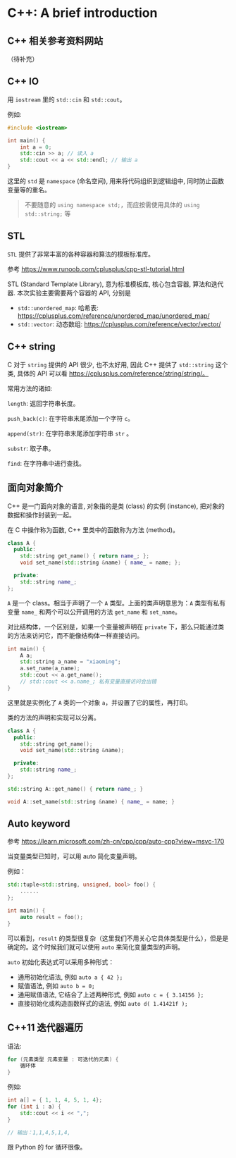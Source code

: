 # C++: A brief introduction

## C++ 相关参考资料网站

（待补充）

## C++ IO

用 `iostream` 里的 `std::cin` 和 `std::cout`。

例如:

```cpp
#include <iostream>

int main() {
    int a = 0;
    std::cin >> a; // 读入 a
    std::cout << a << std::endl; // 输出 a
}
```

这里的 `std` 是 `namespace` (命名空间), 用来将代码组织到逻辑组中, 同时防止函数变量等的重名。

> 不要随意的 `using namespace std;`，而应按需使用具体的 `using std::string;` 等

## STL

`STL` 提供了非常丰富的各种容器和算法的模板标准库。

参考 https://www.runoob.com/cplusplus/cpp-stl-tutorial.html

STL (Standard Template Library), 意为标准模板库, 核心包含容器, 算法和迭代器. 本次实验主要需要两个容器的 API, 分别是

- `std::unordered_map`: 哈希表: https://cplusplus.com/reference/unordered_map/unordered_map/
- `std::vector`: 动态数组: https://cplusplus.com/reference/vector/vector/

## C++ string

C 对于 `string` 提供的 API 很少, 也不太好用, 因此 C++ 提供了 `std::string` 这个类, 具体的 API 可以看 https://cplusplus.com/reference/string/string/。

常用方法的诸如:

`length`: 返回字符串长度。

`push_back(c)`: 在字符串末尾添加一个字符 `c`。

`append(str)`: 在字符串末尾添加字符串 `str` 。

`substr`: 取子串。

`find`: 在字符串中进行查找。

## 面向对象简介

C++ 是一门面向对象的语言, 对象指的是类 (class) 的实例 (instance), 把对象的数据和操作封装到一起。

在 C 中操作称为函数, C++ 里类中的函数称为方法 (method)。

```cpp
class A {
  public:
    std::string get_name() { return name_; };
    void set_name(std::string &name) { name_ = name; };

  private:
    std::string name_;
};
```

`A` 是一个 class。相当于声明了一个 `A` 类型。上面的类声明意思为：`A` 类型有私有变量 `name_` 和两个可以公开调用的方法 `get_name` 和 `set_name`。

对比结构体，一个区别是，如果一个变量被声明在 `private` 下，那么只能通过类的方法来访问它，而不能像结构体一样直接访问。

```cpp
int main() {
    A a;
    std::string a_name = "xiaoming";
    a.set_name(a_name);
    std::cout << a.get_name();
    // std::cout << a.name_; 私有变量直接访问会出错
}
```

这里就是实例化了 `A` 类的一个对象 `a`，并设置了它的属性，再打印。

类的方法的声明和实现可以分离。

```cpp
class A {
  public:
    std::string get_name();
    void set_name(std::string &name);

  private:
    std::string name_;
};

std::string A::get_name() { return name_; }

void A::set_name(std::string &name) { name_ = name; }
```

## Auto keyword

参考 https://learn.microsoft.com/zh-cn/cpp/cpp/auto-cpp?view=msvc-170

当变量类型已知时，可以用 auto 简化变量声明。

例如：

```cpp
std::tuple<std::string, unsigned, bool> foo() {
    ......
};

int main() {
    auto result = foo();
}
```

可以看到，`result` 的类型很复杂（这里我们不用关心它具体类型是什么），但是是确定的。这个时候我们就可以使用 `auto` 来简化变量类型的声明。

`auto` 初始化表达式可以采用多种形式：

- 通用初始化语法, 例如 `auto a { 42 };`
- 赋值语法, 例如 `auto b = 0;`
- 通用赋值语法, 它结合了上述两种形式, 例如 `auto c = { 3.14156 };`
- 直接初始化或构造函数样式的语法, 例如 `auto d( 1.41421f );`

## C++11 迭代器遍历

语法:

```cpp
for (元素类型 元素变量 : 可迭代的元素) {
    循环体
}
```

例如:

```cpp
int a[] = { 1, 1, 4, 5, 1, 4};
for (int i : a) {
    std::cout << i << ",";
}

// 输出：1,1,4,5,1,4,
```

跟 Python 的 for 循环很像。
